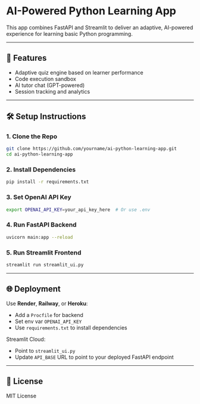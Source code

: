 # AI-Powered Python Learning App

This app combines FastAPI and Streamlit to deliver an adaptive, AI-powered experience for learning basic Python programming.

---

## 🚀 Features
- Adaptive quiz engine based on learner performance
- Code execution sandbox
- AI tutor chat (GPT-powered)
- Session tracking and analytics

---

## 🛠️ Setup Instructions

### 1. Clone the Repo
```bash
git clone https://github.com/yourname/ai-python-learning-app.git
cd ai-python-learning-app
```

### 2. Install Dependencies
```bash
pip install -r requirements.txt
```

### 3. Set OpenAI API Key
```bash
export OPENAI_API_KEY=your_api_key_here  # Or use .env
```

### 4. Run FastAPI Backend
```bash
uvicorn main:app --reload
```

### 5. Run Streamlit Frontend
```bash
streamlit run streamlit_ui.py
```

---

## 🌐 Deployment

Use **Render**, **Railway**, or **Heroku**:
- Add a `Procfile` for backend
- Set env var `OPENAI_API_KEY`
- Use `requirements.txt` to install dependencies

Streamlit Cloud:
- Point to `streamlit_ui.py`
- Update `API_BASE` URL to point to your deployed FastAPI endpoint

---

## 📄 License
MIT License
